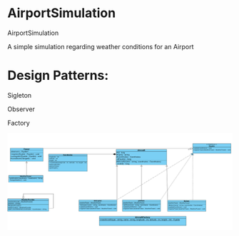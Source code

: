 # AirportSimulation
AirportSimulation

A simple simulation regarding weather conditions for an Airport

# Design Patterns:

Sigleton

Observer

Factory

![UML Diagram](https://github.com/FlorinSingeorzan/AirportSimulation/blob/master/Requirements/Airport%20simulation.jpg)
